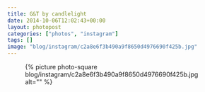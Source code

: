 ```yaml
---
title: G&T by candlelight
date: 2014-10-06T12:02:43+00:00
layout: photopost
categories: ["photos", "instagram"]
tags: []
image: "blog/instagram/c2a8e6f3b490a9f8650d4976690f425b.jpg"
---
```


<figure class="photo photo--square">
  {% picture photo-square blog/instagram/c2a8e6f3b490a9f8650d4976690f425b.jpg alt="" %}
</figure>


